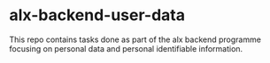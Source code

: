 # alx-backend-user-data
This repo contains tasks done as part of the alx backend programme focusing on personal data and personal identifiable information.


